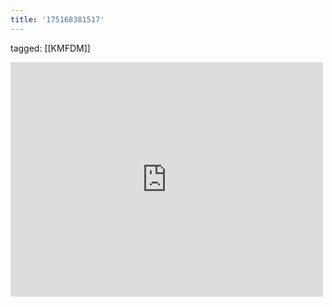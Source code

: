 ```yaml
---
title: '175168381517'
---
```

tagged: [[KMFDM]]
<iframe allow="accelerometer; autoplay; clipboard-write; encrypted-media; gyroscope; picture-in-picture" allowfullscreen="" frameborder="0" height="375" id="youtube_iframe" src="https://www.youtube.com/embed/91w6Q2tytLc?feature=oembed&amp;enablejsapi=1&amp;origin=https://safe.txmblr.com&amp;wmode=opaque" width="500"></iframe>